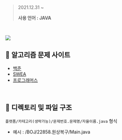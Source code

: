 > 2021.12.31 ~  
> 
> **사용 언어 : JAVA**
<br>

[<img src="http://mazassumnida.wtf/api/mini/generate_badge?boj=dongc9173">](https://solved.ac/profile/dongc9173)

## 📙 알고리즘 문제 사이트
- [백준](https://www.acmicpc.net/)
- [SWEA](https://swexpertacademy.com/main/main.do)
- [프로그래머스](https://programmers.co.kr/learn/challenges)
<br>  

## 🌱 디렉토리 및 파일 구조
`플랫폼/카테고리(생략가능)/문제번호.문제명/자율이름.java` 형식
- 예시 : /BOJ/22858.원상복구/Main.java
<br>  